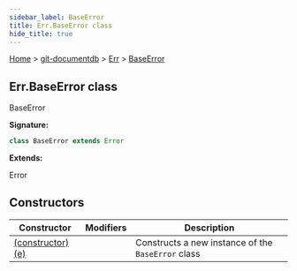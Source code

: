 ```yaml
---
sidebar_label: BaseError
title: Err.BaseError class
hide_title: true
---
```


[Home](./index.md) &gt; [git-documentdb](./git-documentdb.md) &gt; [Err](./git-documentdb.err.md) &gt; [BaseError](./git-documentdb.err.baseerror.md)

## Err.BaseError class

BaseError

<b>Signature:</b>

```typescript
class BaseError extends Error 
```
<b>Extends:</b>

Error

## Constructors

|  Constructor | Modifiers | Description |
|  --- | --- | --- |
|  [(constructor)(e)](./git-documentdb.err.baseerror._constructor_.md) |  | Constructs a new instance of the <code>BaseError</code> class |

